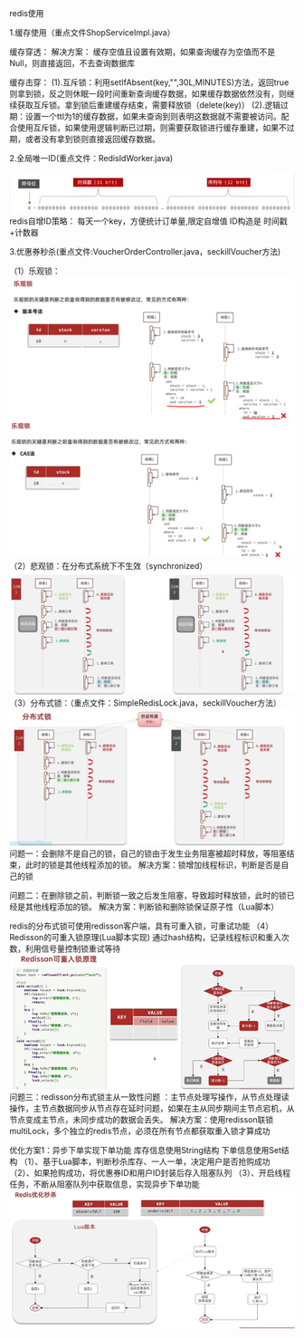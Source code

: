 redis使用

1.缓存使用（重点文件ShopServiceImpl.java）

缓存穿透：
解决方案： 缓存空值且设置有效期，如果查询缓存为空值而不是Null，则直接返回，不去查询数据库

缓存击穿：
(1).互斥锁：利用setIfAbsent(key,"",30L,MINUTES)方法，返回true则拿到锁，反之则休眠一段时间重新查询缓存数据，如果缓存数据依然没有，则继续获取互斥锁。拿到锁后重建缓存结束，需要释放锁（delete(key)）
(2).逻辑过期：设置一个ttl为1的缓存数据，如果未查询到则表明这数据就不需要被访问。配合使用互斥锁，如果使用逻辑判断已过期，则需要获取锁进行缓存重建，如果不过期，或者没有拿到锁则直接返回缓存数据。

2.全局唯一ID(重点文件：RedisIdWorker.java)

![img.png](img/img_0.png)
redis自增ID策略：
 每天一个key，方便统计订单量,限定自增值
 ID构造是 时间戳+计数器

3.优惠券秒杀(重点文件:VoucherOrderController.java，seckillVoucher方法)

（1）乐观锁：
![img.png](img/img_2.png)
![img.png](img/img_3.png)
（2）悲观锁：在分布式系统下不生效（synchronized）
![img.png](img/img_4.png)
（3）分布式锁：（重点文件：SimpleRedisLock.java，seckillVoucher方法）
![img.png](img/img_5.png)
问题一：会删除不是自己的锁，自己的锁由于发生业务阻塞被超时释放，等阻塞结束，此时的锁是其他线程添加的锁。
解决方案：锁增加线程标识，判断是否是自己的锁

问题二：在删除锁之前，判断锁一致之后发生阻塞，导致超时释放锁，此时的锁已经是其他线程添加的锁。
解决方案：判断锁和删除锁保证原子性（Lua脚本）

redis的分布式锁可使用redisson客户端，具有可重入锁，可重试功能
（4）Redisson的可重入锁原理(Lua脚本实现)
通过hash结构，记录线程标识和重入次数，利用信号量控制锁重试等待
![img.png](img/img_6.png)
问题三：redisson分布式锁主从一致性问题 ：主节点处理写操作，从节点处理读操作，主节点数据同步从节点存在延时问题，如果在主从同步期间主节点宕机，从节点变成主节点，未同步成功的数据会丢失。
解决方案：使用redisson联锁multiLock，多个独立的redis节点，必须在所有节点都获取重入锁才算成功

优化方案1：异步下单实现下单功能
库存信息使用String结构
下单信息使用Set结构
（1）、基于Lua脚本，判断秒杀库存、一人一单，决定用户是否抢购成功
（2）、如果抢购成功，将优惠券ID和用户ID封装后存入阻塞队列
（3）、开启线程任务，不断从阻塞队列中获取信息，实现异步下单功能
![img.png](img/img_7.png)
